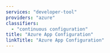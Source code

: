 ```yaml
---
services: "developer-tool"
providers: "azure"
classifiers:
  - "continuous configuration"
title: "Azure App Configuration"
linkTitle: "Azure App Configuration"
---
```

